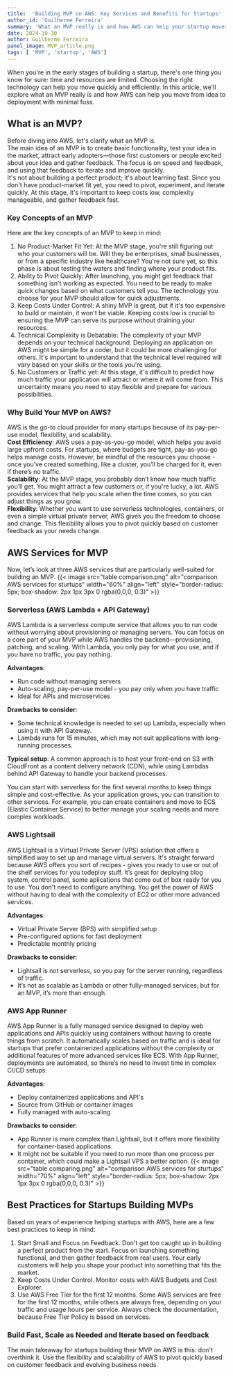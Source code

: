 ```yaml
---
title:  'Building MVP on AWS: Key Services and Benefits for Startups'
author_id: 'Guilherme Ferreira'
summary: 'What an MVP really is and how AWS can help your startup moves from idea to deployment with minimal fuss'
date: 2024-10-30
author: Guilherme Ferreira
panel_image: MVP_article.png
tags: [ 'MVP', 'startup', 'AWS']
---
```

When you're in the early stages of building a startup, there's one thing you know for sure: time and resources are limited. Choosing the right technology can help you move quickly and efficiently. In this article, we'll explore what an MVP really is and how AWS can help you move from idea to deployment with minimal fuss.

## What is an MVP?
Before diving into AWS, let's clarify what an MVP is.  
The main idea of an MVP is to create basic functionality, test your idea in the market, attract early adopters—those first customers or people excited about your idea and gather feedback. The focus is on speed and feedback, and using that feedback to iterate and improve quickly.  
It's not about building a perfect product; it's about learning fast. Since you don't have product-market fit yet, you need to pivot, experiment, and iterate quickly. At this stage, it's important to keep costs low, complexity manageable, and gather feedback fast.

### Key Concepts of an MVP
Here are the key concepts of an MVP to keep in mind:
1. No Product-Market Fit Yet: At the MVP stage, you're still figuring out who your customers will be. Will they be enterprises, small businesses, or from a specific industry like healthcare? You're not sure yet, so this phase is about testing the waters and finding where your product fits.
2. Ability to Pivot Quickly: After launching, you might get feedback that something isn't working as expected. You need to be ready to make quick changes based on what customers tell you. The technology you choose for your MVP should allow for quick adjustments.
3. Keep Costs Under Control: A shiny MVP is great, but if it's too expensive to build or maintain, it won't be viable. Keeping costs low is crucial to ensuring the MVP can serve its purpose without draining your resources.
4. Technical Complexity is Debatable: The complexity of your MVP depends on your technical background. Deploying an application on AWS might be simple for a coder, but it could be more challenging for others. It's important to understand that the technical level required will vary based on your skills or the tools you're using.
5. No Customers or Traffic yet: At this stage, it's difficult to predict how much traffic your application will attract or where it will come from. This uncertainty means you need to stay flexible and prepare for various possibilities.  
### Why Build Your MVP on AWS?
AWS is the go-to cloud provider for many startups because of its pay-per-use model, flexibility, and scalability.  
**Cost Efficiency**: AWS uses a pay-as-you-go model, which helps you avoid large upfront costs. For startups, where budgets are tight, pay-as-you-go helps manage costs. However, be mindful of the resources you choose - once you’ve created something, like a cluster, you’ll be charged for it, even if there’s no traffic.  
**Scalability**: At the MVP stage, you probably don’t know how much traffic you’ll get. You might attract a few customers or, if you're lucky, a lot.
AWS provides services that help you scale when the time comes, so you can adjust things as you grow.  
**Flexibility**: Whether you want to use serverless technologies, containers, or even a simple virtual private server, AWS gives you the freedom to choose and change. This flexibility allows you to pivot quickly based on customer feedback as your needs change.  
## AWS Services for MVP
Now, let’s look at three AWS services that are particularly well-suited for building an MVP.
{{< image src="table comparison.png" alt="comparison AWS services for sturtups" width="60%" align="left" style="border-radius: 5px; box-shadow: 2px 1px 3px 0 rgba(0,0,0, 0.3)" >}} 
### Serverless (AWS Lambda + API Gateway)
AWS Lambda is a serverless compute service that allows you to run code without worrying about provisioning or managing servers. You can focus on a core part of your MVP while AWS handles the backend—provisioning, patching, and scaling. With Lambda, you only pay for what you use, and if you have no traffic, you pay nothing.  
  
**Advantages**:
- Run code without managing servers
- Auto-scaling, pay-per-use model - you pay only when you have traffic
- Ideal for APIs and microservices  
  
**Drawbacks to consider**:
- Some technical knowledge is needed to set up Lambda, especially when using it with API Gateway.
- Lambda runs for 15 minutes, which may not suit applications with long-running processes.  
  
**Typical setup**: A common approach is to host your front-end on S3 with CloudFront as a content delivery network (CDN), while using Lambdas behind API Gateway to handle your backend processes.

You can start with serverless for the first several months to keep things simple and cost-effective. As your application grows, you can transition to other services. For example, you can create containers and move to ECS (Elastic Container Service) to better manage your scaling needs and more complex workloads.

### AWS Lightsail
AWS Lightsail is a Virtual Private Server (VPS) solution that offers a simplified way to set up and manage virtual servers. It's straight forward because AWS offers you sort of recipes - gives you ready to use or out of the shelf services for you todeploy stuff. It’s great for deploying blog system, control panel, some aplications that come out of box ready for you to use.  You don't need to configure anything. You get the power of AWS without having to deal with the complexity of EC2 or other more advanced services.  
  
**Advantages**:
- Virtual Private Server (BPS) with simplified setup
- Pre-configured options for fast deployment  
- Predictable monthly pricing  
  
**Drawbacks to consider**:
- Lightsail is not serverless, so you pay for the server running, regardless of traffic.
- It’s not as scalable as Lambda or other fully-managed services, but for an MVP, it’s more than enough.


### AWS App Runner
AWS App Runner is a fully managed service designed to deploy web applications and APIs quickly using containers without having to create things from scratch. It automatically scales based on traffic and is ideal for startups that prefer containerized applications without the complexity or additional features of more advanced services like ECS. With App Runner, deployments are automated, so there’s no need to invest time in complex CI/CD setups.  
  
**Advantages**:
- Deploy containerized applications and API's
- Source from GitHub or container images
- Fully managed with auto-scaling  
  
**Drawbacks to consider**:  
- App Runner is more complex than Lightsail, but it offers more flexibility for container-based applications.
- It might not be suitable if you need to run more than one process per container, which could make a Lightsail VPS a better option.
{{< image src="table comparing.png" alt="comparison AWS services for sturtups" width="70%" align="left" style="border-radius: 5px; box-shadow: 2px 1px 3px 0 rgba(0,0,0, 0.3)" >}}  
## Best Practices for Startups Building MVPs
Based on years of experience helping startups with AWS, here are a few best practices to keep in mind:
1. Start Small and Focus on Feedback. Don't get too caught up in building a perfect product from the start. Focus on launching something functional, and then gather feedback from real users. Your early customers will help you shape your product into something that fits the market.
2. Keep Costs Under Control. Monitor costs with AWS Budgets and Cost Explorer.
3. Use  AWS Free Tier for the first 12 months. Some AWS services are free for the first 12 months, while others are always free, depending on your traffic and usage hours per service. Always check the documentation, because Free Tier Policy is based on services.

### Build Fast, Scale as Needed and Iterate based on feedback
The main takeaway for startups building their MVP on AWS is this: don't overthink it. Use the flexibility and scalability of AWS to pivot quickly based on customer feedback and evolving business needs.

  


